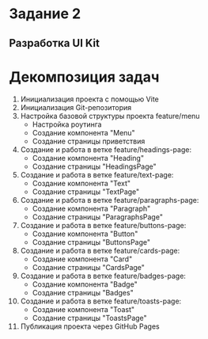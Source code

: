 # Задание 2

## Разработка UI Kit

# Декомпозиция задач

1. Инициализация проекта с помощью Vite
2. Инициализация Git-репозитория
3. Настройка базовой структуры проекта feature/menu
    - Настройка роутинга
    - Создание компонента "Menu"
    - Создание страницы приветствия
4. Создание и работа в ветке feature/headings-page:
    - Создание компонента "Heading"
    - Создание страницы "HeadingsPage"
5. Создание и работа в ветке feature/text-page:
    - Создание компонента "Text"
    - Создание страницы "TextPage"
6. Создание и работа в ветке feature/paragraphs-page:
    - Создание компонента "Paragraph"
    - Создание страницы "ParagraphsPage"
7. Создание и работа в ветке feature/buttons-page:
    - Создание компонента "Button"  
    - Создание страницы "ButtonsPage"
8. Создание и работа в ветке feature/cards-page:
    - Создание компонента "Card"
    - Создание страницы "CardsPage"
9. Создание и работа в ветке feature/badges-page:
    - Создание компонента "Badge"
    - Создание страницы "Badges"
10. Создание и работа в ветке feature/toasts-page:
    - Создание компонента "Toast"
    - Создание страницы "ToastsPage"
11. Публикация проекта через GitHub Pages

